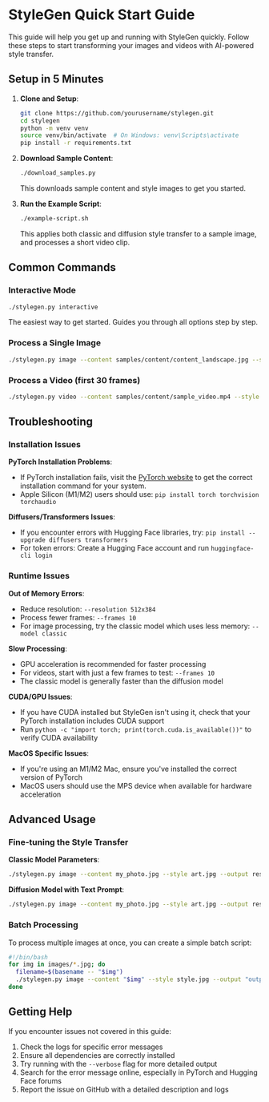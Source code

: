 # StyleGen Quick Start Guide

This guide will help you get up and running with StyleGen quickly. Follow these steps to start transforming your images and videos with AI-powered style transfer.

## Setup in 5 Minutes

1. **Clone and Setup**:
   ```bash
   git clone https://github.com/yourusername/stylegen.git
   cd stylegen
   python -m venv venv
   source venv/bin/activate  # On Windows: venv\Scripts\activate
   pip install -r requirements.txt
   ```

2. **Download Sample Content**:
   ```bash
   ./download_samples.py
   ```
   This downloads sample content and style images to get you started.

3. **Run the Example Script**:
   ```bash
   ./example-script.sh
   ```
   This applies both classic and diffusion style transfer to a sample image, and processes a short video clip.

## Common Commands

### Interactive Mode
```bash
./stylegen.py interactive
```
The easiest way to get started. Guides you through all options step by step.

### Process a Single Image
```bash
./stylegen.py image --content samples/content/content_landscape.jpg --style samples/styles/style_starry_night.jpg --output output.png
```

### Process a Video (first 30 frames)
```bash
./stylegen.py video --content samples/content/sample_video.mp4 --style samples/styles/style_kandinsky.jpg --output output.mp4 --frames 30
```

## Troubleshooting

### Installation Issues

**PyTorch Installation Problems**:
- If PyTorch installation fails, visit the [PyTorch website](https://pytorch.org/get-started/locally/) to get the correct installation command for your system.
- Apple Silicon (M1/M2) users should use: `pip install torch torchvision torchaudio`

**Diffusers/Transformers Issues**:
- If you encounter errors with Hugging Face libraries, try: `pip install --upgrade diffusers transformers`
- For token errors: Create a Hugging Face account and run `huggingface-cli login`

### Runtime Issues

**Out of Memory Errors**:
- Reduce resolution: `--resolution 512x384`
- Process fewer frames: `--frames 10`
- For image processing, try the classic model which uses less memory: `--model classic`

**Slow Processing**:
- GPU acceleration is recommended for faster processing
- For videos, start with just a few frames to test: `--frames 10`
- The classic model is generally faster than the diffusion model

**CUDA/GPU Issues**:
- If you have CUDA installed but StyleGen isn't using it, check that your PyTorch installation includes CUDA support
- Run `python -c "import torch; print(torch.cuda.is_available())"` to verify CUDA availability

**MacOS Specific Issues**:
- If you're using an M1/M2 Mac, ensure you've installed the correct version of PyTorch
- MacOS users should use the MPS device when available for hardware acceleration

## Advanced Usage

### Fine-tuning the Style Transfer

**Classic Model Parameters**:
```bash
./stylegen.py image --content my_photo.jpg --style art.jpg --output result.png --model classic --content-weight 1.0 --style-weight 1000000.0
```

**Diffusion Model with Text Prompt**:
```bash
./stylegen.py image --content my_photo.jpg --style art.jpg --output result.png --strength 0.9 --prompt "in the style of cubism with geometric patterns"
```

### Batch Processing

To process multiple images at once, you can create a simple batch script:

```bash
#!/bin/bash
for img in images/*.jpg; do
  filename=$(basename -- "$img")
  ./stylegen.py image --content "$img" --style style.jpg --output "outputs/${filename%.*}_styled.png"
done
```

## Getting Help

If you encounter issues not covered in this guide:

1. Check the logs for specific error messages
2. Ensure all dependencies are correctly installed
3. Try running with the `--verbose` flag for more detailed output
4. Search for the error message online, especially in PyTorch and Hugging Face forums
5. Report the issue on GitHub with a detailed description and logs 